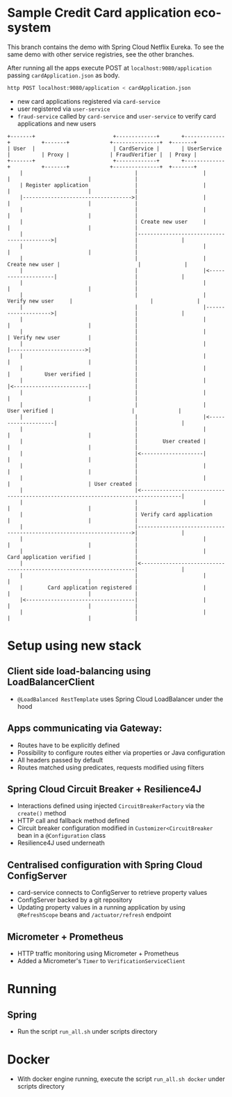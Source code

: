 # Sample Credit Card application eco-system

This branch contains the demo with Spring Cloud Netflix Eureka. To see the same demo with other service registries, see the other branches.

After running all the apps execute POST at `localhost:9080/application` passing 
`cardApplication.json` as body.

```bash
http POST localhost:9080/application < cardApplication.json
```

- new card applications registered via `card-service`
- user registered via `user-service`
- `fraud-service` called by `card-service` and `user-service` to verify 
card applications and new users


```
+-------+                         +-------------+       +-------------+          +-------+             +---------------+  +-------+
| User  |                         | CardService |       | UserService |          | Proxy |             | FraudVerifier |  | Proxy |
+-------+                         +-------------+       +-------------+          +-------+             +---------------+  +-------+
    |                                    |                     |                     |                         |              |
    | Register application               |                     |                     |                         |              |
    |----------------------------------->|                     |                     |                         |              |
    |                                    |                     |                     |                         |              |
    |                                    | Create new user     |                     |                         |              |
    |                                    |------------------------------------------>|                         |              |
    |                                    |                     |                     |                         |              |
    |                                    |                     |     Create new user |                         |              |
    |                                    |                     |<--------------------|                         |              |
    |                                    |                     |                     |                         |              |
    |                                    |                     | Verify new user     |                         |              |
    |                                    |                     |-------------------->|                         |              |
    |                                    |                     |                     |                         |              |
    |                                    |                     |                     | Verify new user         |              |
    |                                    |                     |                     |------------------------>|              |
    |                                    |                     |                     |                         |              |
    |                                    |                     |                     |           User verified |              |
    |                                    |                     |                     |<------------------------|              |
    |                                    |                     |                     |                         |              |
    |                                    |                     |       User verified |                         |              |
    |                                    |                     |<--------------------|                         |              |
    |                                    |                     |                     |                         |              |
    |                                    |        User created |                     |                         |              |
    |                                    |<--------------------|                     |                         |              |
    |                                    |                     |                     |                         |              |
    |                                    |                     |                     |                         | User created |
    |                                    |<-----------------------------------------------------------------------------------|
    |                                    |                     |                     |                         |              |
    |                                    | Verify card application                   |                         |              |
    |                                    |-------------------------------------------------------------------->|              |
    |                                    |                     |                     |                         |              |
    |                                    |                     |                     Card application verified |              |
    |                                    |<--------------------------------------------------------------------|              |
    |                                    |                     |                     |                         |              |
    |        Card application registered |                     |                     |                         |              |
    |<-----------------------------------|                     |                     |                         |              |
    |                                    |                     |                     |                         |              |
```


# Setup using new stack

## Client side load-balancing using LoadBalancerClient

- `@LoadBalanced RestTemplate` uses Spring Cloud LoadBalancer under the hood

## Apps communicating via Gateway:
- Routes have to be explicitly defined
- Possibility to configure routes either via properties or Java configuration
- All headers passed by default
- Routes matched using predicates, requests modified using filters

## Spring Cloud Circuit Breaker + Resilience4J
- Interactions defined using injected `CircuitBreakerFactory` via the `create()` method
- HTTP call and fallback method defined
- Circuit breaker configuration modified in `Customizer<CircuitBreaker` bean 
in a `@Configuration` class 
- Resilience4J used underneath																																
## Centralised configuration with Spring Cloud ConfigServer
- card-service connects to ConfigServer to retrieve property values
- ConfigServer backed by a git repository
- Updating property values in a running application by using `@RefreshScope` beans and `/actuator/refresh` endpoint


## Micrometer + Prometheus
- HTTP traffic monitoring using Micrometer + Prometheus
- Added a Micrometer's `Timer` to `VerificationServiceClient`

# Running
## Spring

- Run the script `run_all.sh` under scripts directory

# Docker

- With docker engine running, execute the script `run_all.sh docker` under scripts directory
